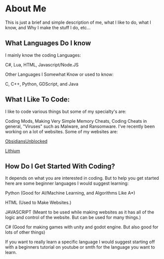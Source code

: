 
# About Me

This is just a brief and simple description of me, what I like to do, what I know, and Why I make the stuff I do, etc...


## What Languages Do I know
I mainly know the coding Languages: 

C#, Lua, HTML, Javascript/Node.JS

Other Languages I Somewhat Know or used to know:

C, C++, Python, GDScript, and Java


## What I Like To Code:

I like to code various things but some of my specialty's are:

Coding Mods, Making Very Simple Memory Cheats, Coding Cheats in general, "Viruses" such as Malware, and Ransomware. I've recently been working on a lot of websites. Some of my websites are:

[ObsidiansUnblocked](https://obsidiansunblocked.vercel.app)

[Lithium](https://lithium.kaisersherman.repl.co)


## How Do I Get Started With Coding?

It depends on what you are interested in coding. But to help you get started here are some beginner languages I would suggest learning:

Python (Good for AI/Machine Learning, and Algorithms Like A*)

HTML (Used to Make Websites.)

JAVASCRIPT (Meant to be used while making websites as it has all of the logic and control of the website. But can be used for many things.)

C# (Good for making games with unity and godot engine. But also good for lots of other things)

If you want to really learn a specific language I would suggest starting off with a beginners tutorial on youtube or smth for the language you want to learn.
